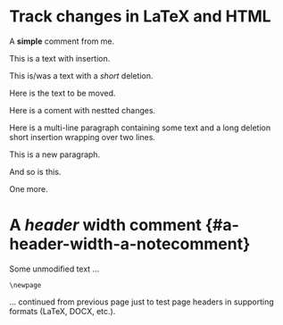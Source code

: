 # Track changes in LaTeX and HTML

A **simple** comment from me.

This is a text with insertion.

This is/was a text with a *short* deletion.

Here is the text to be moved.

Here is a coment with nestted changes.

Here is a multi-line paragraph containing some text and a long deletion short insertion wrapping over two lines.

This is a new paragraph.

And so is this.

One more.

# A *header* width  comment {#a-header-width-a-notecomment}

Some unmodified text ...

```{=tex}
\newpage
```
... continued from previous page just to test page headers in supporting formats (LaTeX, DOCX, etc.).
